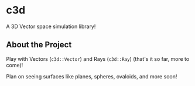 # c3d

A 3D Vector space simulation library!

## About the Project

Play with Vectors (`c3d::Vector`) and Rays (`c3d::Ray`) (that's it so far, more to come)!

Plan on seeing surfaces like planes, spheres, ovaloids, and more soon!
